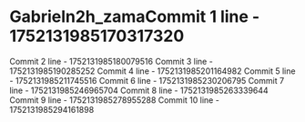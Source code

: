 # Gabrieln2h_zamaCommit 1 line - 1752131985170317320
Commit 2 line - 1752131985180079516
Commit 3 line - 1752131985190285252
Commit 4 line - 1752131985201164982
Commit 5 line - 1752131985211745516
Commit 6 line - 1752131985230206795
Commit 7 line - 1752131985246965704
Commit 8 line - 1752131985263339644
Commit 9 line - 1752131985278955288
Commit 10 line - 1752131985294161898
